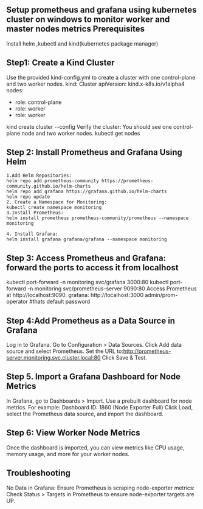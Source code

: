 Setup prometheus and grafana using kubernetes cluster on windows to monitor worker and master nodes metrics
Prerequisites
--
Install helm ,kubectl and kind(kubernetes package manager)

Step1: Create a Kind Cluster
--------------------------------
Use the provided kind-config.yml to create a cluster with one control-plane and two worker nodes.
kind: Cluster
apiVersion: kind.x-k8s.io/v1alpha4
nodes:
  - role: control-plane
  - role: worker
  - role: worker
  
kind create cluster --config <path to kind-config.yml>
Verify the cluster: You should see one control-plane node and two worker nodes.
kubectl get nodes

Step 2: Install Prometheus and Grafana Using Helm
--------------------------------------------------
	1.Add Helm Repositories:
	helm repo add prometheus-community https://prometheus-community.github.io/helm-charts
	helm repo add grafana https://grafana.github.io/helm-charts
	helm repo update
	2. Create a Namespace for Monitoring:
	kubectl create namespace monitoring
	3.Install Prometheus:
	helm install prometheus prometheus-community/prometheus --namespace monitoring

	4. Install Grafana:
	helm install grafana grafana/grafana --namespace monitoring

Step 3: Access Prometheus and Grafana: forward the ports to access it from localhost
---------------------------------------------
kubectl port-forward -n monitoring svc/grafana 3000:80
kubectl port-forward -n monitoring svc/prometheus-server 9090:80
Access Prometheus at http://localhost:9090.
grafana: http://localhost:3000
admin/prom-operator #thats default password

Step 4:Add Prometheus as a Data Source in Grafana
-------------------------------------
Log in to Grafana.
Go to Configuration > Data Sources.
Click Add data source and select Prometheus.
Set the URL to:http://prometheus-server.monitoring.svc.cluster.local:80
Click Save & Test.

Step 5. Import a Grafana Dashboard for Node Metrics
--
In Grafana, go to Dashboards > Import.
Use a prebuilt dashboard for node metrics. For example:
Dashboard ID: 1860 (Node Exporter Full)
Click Load, select the Prometheus data source, and import the dashboard.

Step 6: View Worker Node Metrics
--
Once the dashboard is imported, you can view metrics like CPU usage, memory usage, and more for your worker nodes.

Troubleshooting
-
No Data in Grafana:
Ensure Prometheus is scraping node-exporter metrics:
Check Status > Targets in Prometheus to ensure node-exporter targets are UP.
